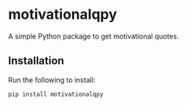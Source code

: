 # motivationalqpy

A simple Python package to get motivational quotes.

## Installation

Run the following to install:

```bash
pip install motivationalqpy
